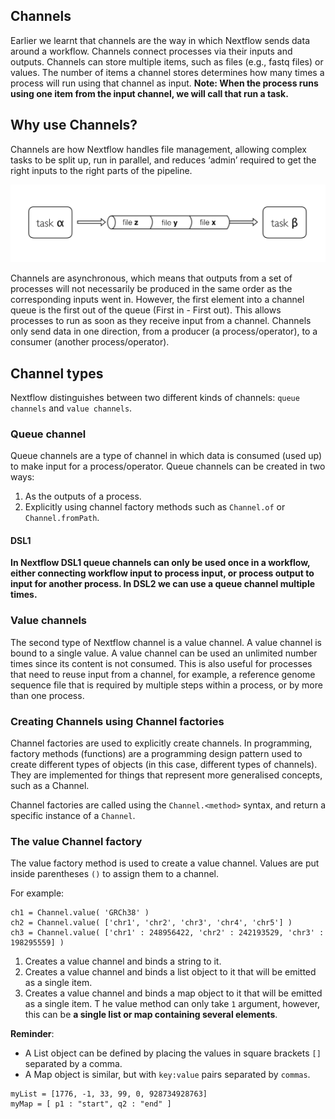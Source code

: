 ## Channels
Earlier we learnt that channels are the way in which Nextflow sends data around a workflow. Channels connect processes via their inputs and outputs. Channels can store multiple items, such as files (e.g., fastq files) or values. The number of items a channel stores determines how many times a process will run using that channel as input.
**Note: When the process runs using one item from the input channel, we will call that run a task.** 

## Why use Channels?
Channels are how Nextflow handles file management, allowing complex tasks to be split up, run in parallel, and reduces ‘admin’ required to get the right inputs to the right parts of the pipeline.

![Channels](images/channel-files.png)

Channels are asynchronous, which means that outputs from a set of processes will not necessarily be produced in the same order as the corresponding inputs went in. However, the first element into a channel queue is the first out of the queue (First in - First out). This allows processes to run as soon as they receive input from a channel. Channels only send data in one direction, from a producer (a process/operator), to a consumer (another process/operator).

## Channel types
Nextflow distinguishes between two different kinds of channels: `queue channels` and `value channels`.

### Queue channel
Queue channels are a type of channel in which data is consumed (used up) to make input for a process/operator. Queue channels can be created in two ways:

1. As the outputs of a process.
2. Explicitly using channel factory methods such as `Channel.of` or `Channel.fromPath`.

#### DSL1
**In Nextflow DSL1 queue channels can only be used once in a workflow, either connecting workflow input to process input, or process output to input for another process. In DSL2 we can use a queue channel multiple times.**

### Value channels
The second type of Nextflow channel is a value channel. A value channel is bound to a single value. A value channel can be used an unlimited number times since its content is not consumed. This is also useful for processes that need to reuse input from a channel, for example, a reference genome sequence file that is required by multiple steps within a process, or by more than one process.

### Creating Channels using Channel factories
Channel factories are used to explicitly create channels. In programming, factory methods (functions) are a programming design pattern used to create different types of objects (in this case, different types of channels). They are implemented for things that represent more generalised concepts, such as a Channel.

Channel factories are called using the `Channel.<method>` syntax, and return a specific instance of a `Channel`.

### The value Channel factory
The value factory method is used to create a value channel. Values are put inside parentheses `()` to assign them to a channel.

For example:

```
ch1 = Channel.value( 'GRCh38' )
ch2 = Channel.value( ['chr1', 'chr2', 'chr3', 'chr4', 'chr5'] )
ch3 = Channel.value( ['chr1' : 248956422, 'chr2' : 242193529, 'chr3' : 198295559] )
```

1. Creates a value channel and binds a string to it.
2. Creates a value channel and binds a list object to it that will be emitted as a single item.
3. Creates a value channel and binds a map object to it that will be emitted as a single item.
T
he value method can only take `1` argument, however, this can be **a single list or map containing several elements**.

**Reminder**:
- A List object can be defined by placing the values in square brackets `[]` separated by a comma.
- A Map object is similar, but with `key:value` pairs separated by `commas`.

```
myList = [1776, -1, 33, 99, 0, 928734928763]
myMap = [ p1 : "start", q2 : "end" ]
```

